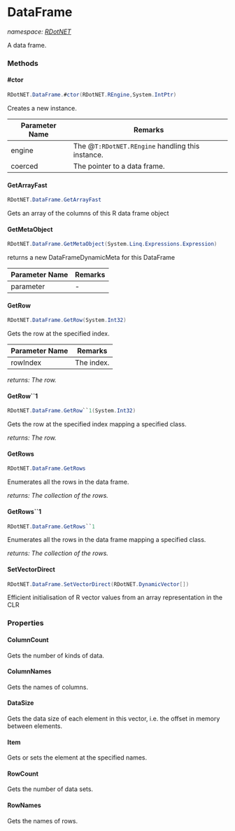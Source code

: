﻿# DataFrame
_namespace: [RDotNET](./index.md)_

A data frame.



### Methods

#### #ctor
```csharp
RDotNET.DataFrame.#ctor(RDotNET.REngine,System.IntPtr)
```
Creates a new instance.

|Parameter Name|Remarks|
|--------------|-------|
|engine|The @``T:RDotNET.REngine`` handling this instance.|
|coerced|The pointer to a data frame.|


#### GetArrayFast
```csharp
RDotNET.DataFrame.GetArrayFast
```
Gets an array of the columns of this R data frame object

#### GetMetaObject
```csharp
RDotNET.DataFrame.GetMetaObject(System.Linq.Expressions.Expression)
```
returns a new DataFrameDynamicMeta for this DataFrame

|Parameter Name|Remarks|
|--------------|-------|
|parameter|-|


#### GetRow
```csharp
RDotNET.DataFrame.GetRow(System.Int32)
```
Gets the row at the specified index.

|Parameter Name|Remarks|
|--------------|-------|
|rowIndex|The index.|


_returns: The row._

#### GetRow``1
```csharp
RDotNET.DataFrame.GetRow``1(System.Int32)
```
Gets the row at the specified index mapping a specified class.

_returns: The row._

#### GetRows
```csharp
RDotNET.DataFrame.GetRows
```
Enumerates all the rows in the data frame.

_returns: The collection of the rows._

#### GetRows``1
```csharp
RDotNET.DataFrame.GetRows``1
```
Enumerates all the rows in the data frame mapping a specified class.

_returns: The collection of the rows._

#### SetVectorDirect
```csharp
RDotNET.DataFrame.SetVectorDirect(RDotNET.DynamicVector[])
```
Efficient initialisation of R vector values from an array representation in the CLR


### Properties

#### ColumnCount
Gets the number of kinds of data.
#### ColumnNames
Gets the names of columns.
#### DataSize
Gets the data size of each element in this vector, i.e. the offset in memory between elements.
#### Item
Gets or sets the element at the specified names.
#### RowCount
Gets the number of data sets.
#### RowNames
Gets the names of rows.
